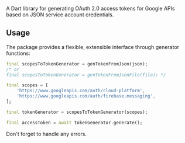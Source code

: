 A Dart library for generating OAuth 2.0 access tokens for Google APIs based on
JSON service account credentials.

## Usage

The package provides a flexible, extensible interface through generator
functions:

```dart
final scopesToTokenGenerator = genTokenFromJson(json);
/* or
final scopesToTokenGenerator = genTokenFromJsonFile(file); */

final scopes = [
    'https://www.googleapis.com/auth/cloud-platform',
    'https://www.googleapis.com/auth/firebase.messaging',
];

final tokenGenerator = scopesToTokenGenerator(scopes);

final accessToken = await tokenGenerator.generate();
```

Don't forget to handle any errors.
